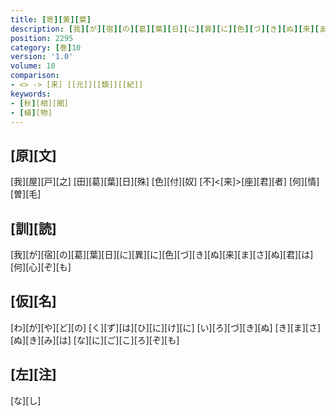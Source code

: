 ```yaml
---
title: [寄][黄][葉]
description: [我][が][宿][の][葛][葉][日][に][異][に][色][づ][き][ぬ][来][ま][さ][ぬ][君][は][何][心][ぞ][も]
position: 2295
category: [巻]10
version: '1.0'
volume: 10
comparison:
- <> -> [来] [[元]][[類]][[紀]]
keywords:
- [秋][相][聞]
- [植][物]
---
```


## [原][文]

[我][屋][戸][之] [田][葛][葉][日][殊] [色][付][奴] [不]<[来]>[座][君][者] [何][情][曽][毛]

## [訓][読]

[我][が][宿][の][葛][葉][日][に][異][に][色][づ][き][ぬ][来][ま][さ][ぬ][君][は][何][心][ぞ][も]

## [仮][名]

[わ][が][や][ど][の] [く][ず][は][ひ][に][け][に] [い][ろ][づ][き][ぬ] [き][ま][さ][ぬ][き][み][は] [な][に][ご][こ][ろ][ぞ][も]

## [左][注]

[な][し]
